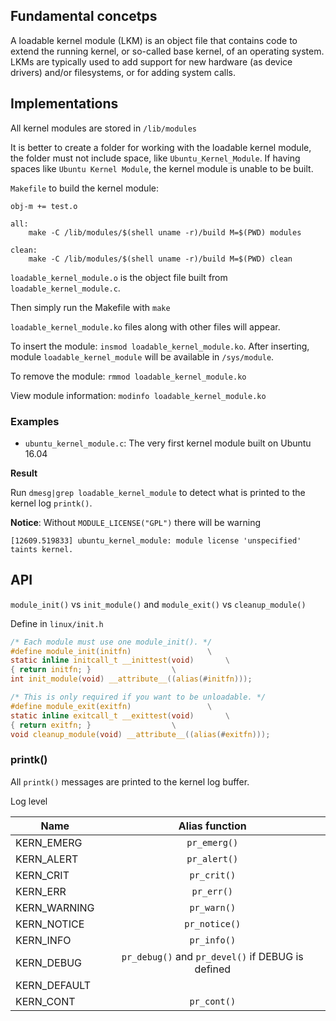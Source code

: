 ## Fundamental concetps

A loadable kernel module (LKM) is an object file that contains code to extend the running kernel, or so-called base kernel, of an operating system. LKMs are typically used to add support for new hardware (as device drivers) and/or filesystems, or for adding system calls.

## Implementations

All kernel modules are stored in ``/lib/modules``

It is better to create a folder for working with the loadable kernel module, the folder must not include space, like ``Ubuntu_Kernel_Module``. If having spaces like ``Ubuntu Kernel Module``, the kernel module is unable to be built.

``Makefile`` to build the kernel module:

```
obj-m += test.o

all:
	make -C /lib/modules/$(shell uname -r)/build M=$(PWD) modules

clean:
	make -C /lib/modules/$(shell uname -r)/build M=$(PWD) clean
```

``loadable_kernel_module.o`` is the object file built from ``loadable_kernel_module.c``.

Then simply run the Makefile with ``make``

``loadable_kernel_module.ko`` files along with other files will appear.

To insert the module: ``insmod loadable_kernel_module.ko``. After inserting, module ``loadable_kernel_module`` will be available in ``/sys/module``.

To remove the module: ``rmmod loadable_kernel_module.ko``

View module information: ``modinfo loadable_kernel_module.ko``

### Examples

* ``ubuntu_kernel_module.c``: The very first kernel module built on Ubuntu 16.04

**Result**

Run ``dmesg|grep loadable_kernel_module`` to detect what is printed to the kernel log ``printk()``.

**Notice**: Without ``MODULE_LICENSE("GPL")`` there will be warning

```
[12609.519833] ubuntu_kernel_module: module license 'unspecified' taints kernel.
```

## API

``module_init()`` vs ``init_module()`` and ``module_exit()`` vs ``cleanup_module()``

Define in ``linux/init.h``

```c
/* Each module must use one module_init(). */
#define module_init(initfn)                 \
static inline initcall_t __inittest(void)       \
{ return initfn; }                  \
int init_module(void) __attribute__((alias(#initfn)));

/* This is only required if you want to be unloadable. */
#define module_exit(exitfn)                 \
static inline exitcall_t __exittest(void)       \
{ return exitfn; }                  \
void cleanup_module(void) __attribute__((alias(#exitfn)));
```

### printk()

All ``printk()`` messages are printed to the kernel log buffer.

Log level

| Name| Alias function |
| ------- |:------:|
| KERN_EMERG    | ``pr_emerg()``    |
| KERN_ALERT    | ``pr_alert()``   |
| KERN_CRIT    | ``pr_crit()``|
|KERN_ERR |``pr_err()``|
|KERN_WARNING|``pr_warn()``|
|KERN_NOTICE|``pr_notice()``|
|KERN_INFO|``pr_info()``|
|KERN_DEBUG|``pr_debug()`` and ``pr_devel()`` if DEBUG is defined|
|KERN_DEFAULT||
|KERN_CONT|``pr_cont()``|
